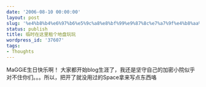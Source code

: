 ```yaml
---
date: '2006-08-10 00:00:00'
layout: post
slug: '%e4%b8%b4%e6%97%b6%e5%9c%a8%e8%bf%99%e9%87%8c%e7%a7%9f%e4%b8%aa%e5%9c%b0%e7%9b%98%e7%8e%a9%e7%8e%a9'
status: publish
title: 临时在这里租个地盘玩玩
wordpress_id: '37607'
tags:
- Thoughts
---
```


MaGGiE生日快乐啊！ 大家都开始blog生涯了，我还是坚守自己的加密小院似乎对不住你们。。。所以，把开了就没用过的Space拿来写点东西咯
